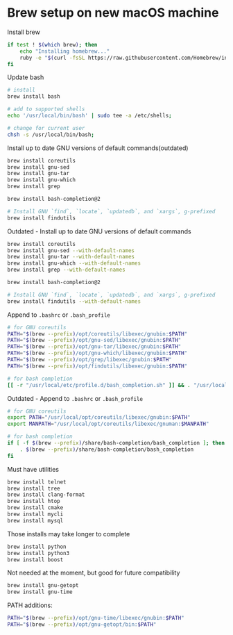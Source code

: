 # Brew setup on new macOS machine

Install brew
```bash
if test ! $(which brew); then
    echo "Installing homebrew..."
    ruby -e "$(curl -fsSL https://raw.githubusercontent.com/Homebrew/install/master/install)"
fi
```

Update bash
```bash
# install
brew install bash

# add to supported shells
echo '/usr/local/bin/bash' | sudo tee -a /etc/shells;

# change for current user
chsh -s /usr/local/bin/bash;
```

Install up to date GNU versions of default commands(outdated)
```bash
brew install coreutils
brew install gnu-sed 
brew install gnu-tar 
brew install gnu-which 
brew install grep   

brew install bash-completion@2

# Install GNU `find`, `locate`, `updatedb`, and `xargs`, g-prefixed
brew install findutils
```

Outdated - Install up to date GNU versions of default commands
```bash
brew install coreutils
brew install gnu-sed --with-default-names
brew install gnu-tar --with-default-names
brew install gnu-which --with-default-names
brew install grep --with-default-names    

brew install bash-completion@2

# Install GNU `find`, `locate`, `updatedb`, and `xargs`, g-prefixed
brew install findutils --with-default-names
```

Append to `.bashrc` or `.bash_profile`
```bash
# for GNU coreutils
PATH="$(brew --prefix)/opt/coreutils/libexec/gnubin:$PATH"
PATH="$(brew --prefix)/opt/gnu-sed/libexec/gnubin:$PATH"
PATH="$(brew --prefix)/opt/gnu-tar/libexec/gnubin:$PATH"
PATH="$(brew --prefix)/opt/gnu-which/libexec/gnubin:$PATH"
PATH="$(brew --prefix)/opt/grep/libexec/gnubin:$PATH"
PATH="$(brew --prefix)/opt/findutils/libexec/gnubin:$PATH"

# for bash completion
[[ -r "/usr/local/etc/profile.d/bash_completion.sh" ]] && . "/usr/local/etc/profile.d/bash_completion.sh"
```

Outdated - Append to `.bashrc` or `.bash_profile`
```bash
# for GNU coreutils
export PATH="/usr/local/opt/coreutils/libexec/gnubin:$PATH"
export MANPATH="/usr/local/opt/coreutils/libexec/gnuman:$MANPATH"

# for bash completion
if [ -f $(brew --prefix)/share/bash-completion/bash_completion ]; then
    . $(brew --prefix)/share/bash-completion/bash_completion
fi

```

Must have utilities
```bash
brew install telnet
brew install tree
brew install clang-format
brew install htop
brew install cmake
brew install mycli
brew install mysql
```

Those installs may take longer to complete
```bash
brew install python
brew install python3
brew install boost
```

Not needed at the moment, but good for future compatibility
```bash
brew install gnu-getopt
brew install gnu-time
```

PATH additions:
```bash
PATH="$(brew --prefix)/opt/gnu-time/libexec/gnubin:$PATH"
PATH="$(brew --prefix)/opt/gnu-getopt/bin:$PATH"
```

